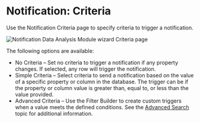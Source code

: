 # Notification: Criteria

Use the Notification Criteria page to specify criteria to trigger a notification.

![Notification Data Analysis Module wizard Criteria page](/img/product_docs/accessanalyzer/enterpriseauditor/admin/datacollector/ewsmailbox/criteria.webp)

The following options are available:

- No Criteria – Set no criteria to trigger a notification if any property changes. If selected, any row will trigger the notification.
- Simple Criteria – Select criteria to send a notification based on the value of a specific property or column in the database. The trigger can be if the property or column value is greater than, equal to, or less than the value provided.
- Advanced Criteria – Use the Filter Builder to create custom triggers when a value meets the defined conditions. See the [Advanced Search](/docs/accessanalyzer/enterpriseauditor/admin/navigate/datagrid.md#advanced-search) topic for additional information.
